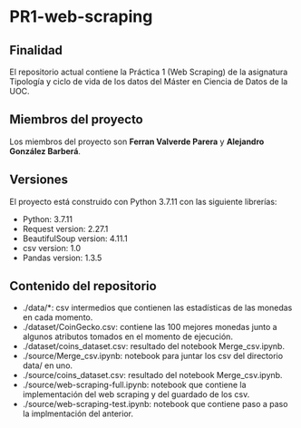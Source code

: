# PR1-web-scraping
## Finalidad
El repositorio actual contiene la Práctica 1 (Web Scraping) de la asignatura Tipología y ciclo de vida de los datos del Máster en Ciencia de Datos de la UOC. 
## Miembros del proyecto
Los miembros del proyecto son **Ferran Valverde Parera** y **Alejandro González Barberá**.
## Versiones
El proyecto está construido con Python 3.7.11 con las siguiente librerías:
- Python: 3.7.11
- Request version:  2.27.1
- BeautifulSoup version:  4.11.1
- csv version:  1.0
- Pandas version:  1.3.5
## Contenido del repositorio
- ./data/*: csv intermedios que contienen las estadísticas de las monedas en cada momento.
- ./dataset/CoinGecko.csv: contiene las 100 mejores monedas junto a algunos atributos tomados en el momento de ejecución.
- ./dataset/coins_dataset.csv: resultado del notebook Merge_csv.ipynb.
- ./source/Merge_csv.ipynb: notebook para juntar los csv del directorio data/ en uno.
- ./source/coins_dataset.csv: resultado del notebook Merge_csv.ipynb.
- ./source/web-scraping-full.ipynb: notebook que contiene la implementación del web scraping y del guardado de los csv.
- ./source/web-scraping-test.ipynb: notebook que contiene paso a paso la implmentación del anterior.

